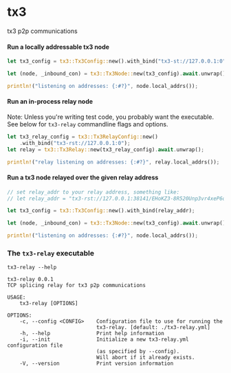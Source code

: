 # tx3

tx3 p2p communications

#### Run a locally addressable tx3 node

```rust
let tx3_config = tx3::Tx3Config::new().with_bind("tx3-st://127.0.0.1:0");

let (node, _inbound_con) = tx3::Tx3Node::new(tx3_config).await.unwrap();

println!("listening on addresses: {:#?}", node.local_addrs());
```

#### Run an in-process relay node

Note: Unless you're writing test code, you probably want the executable.
See below for `tx3-relay` commandline flags and options.

```rust
let tx3_relay_config = tx3::Tx3RelayConfig::new()
    .with_bind("tx3-rst://127.0.0.1:0");
let relay = tx3::Tx3Relay::new(tx3_relay_config).await.unwrap();

println!("relay listening on addresses: {:#?}", relay.local_addrs());
```

#### Run a tx3 node relayed over the given relay address

```rust
// set relay_addr to your relay address, something like:
// let relay_addr = "tx3-rst://127.0.0.1:38141/EHoKZ3-8R520Unp3vr4xeP6ogYAqoZ-em8lm-rMlwhw";

let tx3_config = tx3::Tx3Config::new().with_bind(relay_addr);

let (node, _inbound_con) = tx3::Tx3Node::new(tx3_config).await.unwrap();

println!("listening on addresses: {:#?}", node.local_addrs());
```

### The `tx3-relay` executable
`tx3-relay --help`
```no-compile
tx3-relay 0.0.1
TCP splicing relay for tx3 p2p communications

USAGE:
    tx3-relay [OPTIONS]

OPTIONS:
    -c, --config <CONFIG>    Configuration file to use for running the
                             tx3-relay. [default: ./tx3-relay.yml]
    -h, --help               Print help information
    -i, --init               Initialize a new tx3-relay.yml configuration file
                             (as specified by --config).
                             Will abort if it already exists.
    -V, --version            Print version information

```
